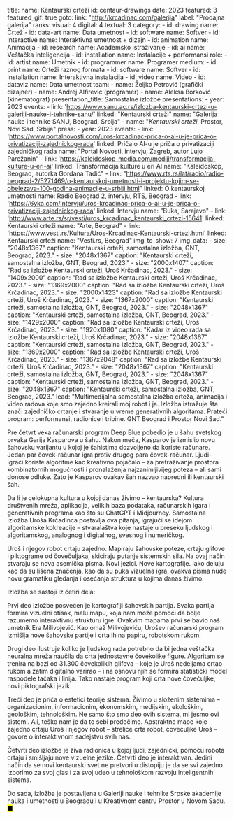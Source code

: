 title: 
    name: Kentaurski crteži
id: centaur-drawings
date: 2023
featured: 3
featured_gif: true
goto:
    link: "http://krcadinac.com/galerija"
    label: "Prodajna galerija"
ranks:
    visual: 4
    digital: 4
    textual: 3
category: 
    - id: drawing
      name: Crtež
    - id: data-art
      name: Data umetnost
    - id: software
      name: Softver
    - id: interactive
      name: Interaktivna umetnost + dizajn
    - id: animation
      name: Animacija
    - id: research
      name: Academsko istraživanje
    - id: ai
      name: Veštačka inteligencija
    - id: installation
      name: Instalacije + performansi
role:
    - id: artist
      name: Umetnik
    - id: programmer
      name: Programer
medium:
    - id: print
      name: Crteži raznog formata
    - id: software
      name: Softver
    - id: installation
      name: Interaktivna instalacija
    - id: video
      name: Video
    - id: dataviz
      name: Data umetnost
team:
    - name: Željko Petrović (grafički dizajner)
    - name: Andrej Alfirević (programer)
    - name: Aleksa Borković (kinematograf)
presentation_title: Samostalne izložbe
presentations:
    - year: 2023
      events:
        - link: 'https://www.sanu.ac.rs/izlozba-kentaurski-crtezi-u-galeriji-nauke-i-tehnike-sanu/'
          linked: "Kentaurski crteži" 
          name: "Galerija nauke i tehnike SANU, Beograd, Srbija"
        - name: "<em>Kentaurski crteži</em>, Prostor, Novi Sad, Srbija" 
press:
    - year: 2023
      events:
        - link: 'https://www.portalnovosti.com/uros-krcadinac-prica-o-ai-u-je-prica-o-privatizaciji-zajednickog-rada'
          linked: Priča o AI-u je priča o privatizaciji zajedničkog rada
          name: "Portal Novosti, intervju, Zagreb, autor Lujo Parežanin"
        - link: 'https://kaleidoskop-media.com/mediji/transformacija-kulture-u-eri-ai'
          linked: Transformacija kulture u eri AI
          name: "Kaleidoskop, Beograd, autorka Gordana Tadić"
        - link: "https://www.rts.rs/lat/radio/radio-beograd-2/5271469/o-kentaurskoj-umetnosti-i-projektu-kojim-se-obelezava-100-godina-animacije-u-srbiji.html"
          linked: O kentaurskoj umetnosti
          name: Radio Beograd 2, intervju, RTS, Beograd
        - link: 'https://6yka.com/intervju/uros-krcadinac-prica-o-ai-u-je-prica-o-privatizaciji-zajednickog-rada'
          linked: Intervju
          name: "Buka, Sarajevo"
        - link: 'http://www.arte.rs/sr/vesti/uros_krcadinac_kentaurski_crtezi-15641'
          linked: Kentaurski crteži
          name: "Arte, Beograd"
        - link: 'https://www.vesti.rs/Kultura/Uros-Krcadinac-Kentaurski-crtezi.html'
          linked: Kentaurski crteži
          name: "Vesti.rs, Beograd"
img_to_show: 7
img_data:
    - size: "2048x1367"
      caption: "Kentaurski crteži, samostalna izložba, GNT, Beograd, 2023."
    - size: "2048x1367"
      caption: "Kentaurski crteži, samostalna izložba, GNT, Beograd, 2023."
    - size: "2000x1407"
      caption: "Rad sa izložbe Kentaurski crteži, Uroš Krčadinac, 2023."
    - size: "1409x2000"
      caption: "Rad sa izložbe Kentaurski crteži, Uroš Krčadinac, 2023."
    - size: "1369x2000"
      caption: "Rad sa izložbe Kentaurski crteži, Uroš Krčadinac, 2023."
    - size: "2000x1423"
      caption: "Rad sa izložbe Kentaurski crteži, Uroš Krčadinac, 2023."
    - size: "1367x2000"
      caption: "Kentaurski crteži, samostalna izložba, GNT, Beograd, 2023."
    - size: "2048x1367"
      caption: "Kentaurski crteži, samostalna izložba, GNT, Beograd, 2023."
    - size: "1429x2000"
      caption: "Rad sa izložbe Kentaurski crteži, Uroš Krčadinac, 2023."
    - size: "1920x1080"
      caption: "Kadar iz video rada sa izložbe Kentaurski crteži, Uroš Krčadinac, 2023."
    - size: "2048x1367"
      caption: "Kentaurski crteži, samostalna izložba, GNT, Beograd, 2023."
    - size: "1369x2000"
      caption: "Rad sa izložbe Kentaurski crteži, Uroš Krčadinac, 2023."
    - size: "1367x2048"
      caption: "Rad sa izložbe Kentaurski crteži, Uroš Krčadinac, 2023."
    - size: "2048x1367"
      caption: "Kentaurski crteži, samostalna izložba, GNT, Beograd, 2023."
    - size: "2048x1367"
      caption: "Kentaurski crteži, samostalna izložba, GNT, Beograd, 2023."
    - size: "2048x1367"
      caption: "Kentaurski crteži, samostalna izložba, GNT, Beograd, 2023."
lead: "Multimedijalna samostalna izložba crteža, animacija i video radova koje smo zajedno kreirali moj robot i ja. Izložba istražuje šta znači zajedničko crtanje i stvaranje u vreme generativnih algoritama. Prateći program: performansi, radionice i tribine. GNT Beograd i Prostor Novi Sad."

Pre četvrt veka računarski program Deep Blue pobedio je u šahu svetskog prvaka Garija Kasparova u šahu. Nakon meča, Kasparov je izmislio novu šahovsku varijantu u kojoj je šahistima dozvoljeno da koriste računare. Jedan par čovek-računar igra protiv drugog para čovek-računar. Ljudi-igrači koriste algoritme kao kreativno pojačalo – za pretraživanje prostora kombinatornih mogućnosti i pronalaženja najzanimljivijeg poteza – ali sami donose odluke. Zato je Kasparov ovakav šah nazvao napredni ili kentaurski šah.

Da li je celokupna kultura u kojoj danas živimo – kentaurska? Kultura društvenih mreža, aplikacija, velikih baza podataka, računarskih igara i generativnih programa kao što su ChatGPT i Midjourney. Samostalna izložba Uroša Krčadinca postavlja ova pitanja, igrajući se idejom algoritamske kokreacije – stvaralaštva koje nastaje u preseku ljudskog i algoritamskog, analognog i digitalnog, svesnog i numeričkog. 

Uroš i njegov robot crtaju zajedno. Mapiraju šahovske poteze, crtaju glifove i piktograme od čovečuljaka, skiciraju putanje sistemskih sila. Na ovaj način stvaraju se nova asemička pisma. Novi jezici. Nove kartografije. Iako deluju kao da su lišena značenja, kao da su puka vizuelna igra, ovakva pisma nude novu gramatiku gledanja i osećanja struktura u kojima danas živimo.

Izložba se sastoji iz četiri dela:

Prvi deo izložbe posvećen je kartografiji šahovskih partija. Svaka partija formira vizuelni otisak, malu mapu, koja nam može pomoći da bolje razumemo interaktivnu strukturu igre. Ovakvim mapama prvi se bavio naš umetnik Era Milivojević. Kao omaž Milivojeviću, Urošev računarski program izmišlja nove šahovske partije i crta ih na papiru, robotskom rukom. 

Drugi deo ilustruje koliko je ljudskog rada potrebno da bi jedna veštačka neuralna mreža naučila da crta jednostavne čovekolike figure. Algoritam se trenira na bazi od 31.300 čovekolikih glifova – koje je Uroš nedeljama crtao rukom a zatim digitalno varirao – i na osnovu njih se formira statistički model raspodele tačaka i linija. Tako nastaje program koji crta nove čovečuljke, novi piktografski jezik.

Treći deo je priča o estetici teorije sistema. Živimo u složenim sistemima – organizacionim, informacionim, ekonomskim, medijskim, ekološkim, geološkim, tehnološkim. Ne samo što smo deo ovih sistema, mi jesmo ovi sistemi. Ali, teško nam je da to sebi predočimo. Apstraktne mape koje zajedno crtaju Uroš i njegov robot – strelice crta robot, čovečuljke Uroš – govore o interaktivnom sadejstvu svih nas.

Četvrti deo izložbe je živa radionica u kojoj ljudi, zajednički, pomoću robota crtaju i smišljaju nove vizuelne jezike. Četvrti deo je interaktivan. Jedini način da se novi kentaurski svet ne pretvori u distopiju je da se svi zajedno izborimo za svoj glas i za svoj udeo u tehnološkom razvoju inteligentnih sistema.

Do sada, izložba je postavljena u Galeriji nauke i tehnike Srpske akademije nauka i umetnosti u Beogradu i u Kreativnom centru Prostor u Novom Sadu. <mark>&#9632;</mark>